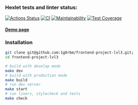 ### Hexlet tests and linter status:

[![Actions Status](https://github.com/1g0rbm/frontend-project-lvl3/workflows/hexlet-check/badge.svg)](https://github.com/1g0rbm/frontend-project-lvl3/actions) 
[![CI](https://github.com/1g0rbm/frontend-project-lvl3/actions/workflows/ci.yml/badge.svg)](https://github.com/1g0rbm/frontend-project-lvl3/actions/workflows/ci.yml)
[![Maintainability](https://api.codeclimate.com/v1/badges/606df3fb651e401dc06d/maintainability)](https://codeclimate.com/github/1g0rbm/frontend-project-lvl3/maintainability)
[![Test Coverage](https://api.codeclimate.com/v1/badges/606df3fb651e401dc06d/test_coverage)](https://codeclimate.com/github/1g0rbm/frontend-project-lvl3/test_coverage)

#### [Demo page](https://frontend-project-lvl3-gold-eight.vercel.app/)

### Installation
```bash
git clone git@github.com:1g0rbm/frontend-project-lvl3.git;
cd frontend-project-lvl3

# build with develop mode
make dev
# build with production mode
make build
# run dev server
make start
# run liners, stylecheck and tests
make check
```